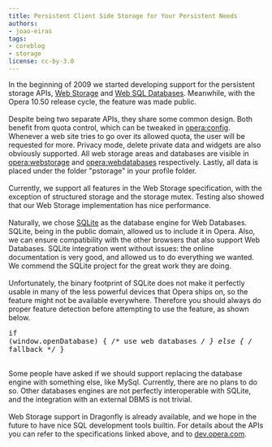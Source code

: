 ```yaml
---
title: Persistent Client Side Storage for Your Persistent Needs
authors:
- joao-eiras
tags:
- coreblog
- storage
license: cc-by-3.0
---
```

In the beginning of 2009 we started developing support for the persistent storage APIs, <a href="http://www.w3.org/TR/webstorage/" target="_blank">Web Storage</a> and <a href="http://www.w3.org/TR/webdatabase/" target="_blank">Web SQL Databases</a>. Meanwhile, with the Opera 10.50 release cycle, the feature was made public.<br/><br/>Despite being two separate APIs, they share some common design. Both benefit from quota control, which can be tweaked in <a href="opera:config#PersistentStorage" target="_blank">opera:config</a>. Whenever a web site tries to go over its allowed quota, the user will be requested for more. Privacy mode, delete private data and widgets are also obviously supported. All web storage areas and databases are visible in <a href="opera:webstorage" target="_blank">opera:webstorage</a> and <a href="opera:webdatabases" target="_blank">opera:webdatabases</a> respectively. Lastly, all data is placed under the folder &quot;pstorage&quot; in your profile folder.<br/><br/>Currently, we support all features in the Web Storage specification, with the exception of structured storage and the storage mutex. Testing also showed that our Web Storage implementation has nice performance.<br/><br/>Naturally, we chose <a href="http://www.sqlite.org/" target="_blank">SQLite</a> as the database engine for Web Databases. SQLite, being in the public domain, allowed us to include it in Opera. Also, we can ensure compatibility with the other browsers that also support Web Databases. SQLite integration went without issues: the online documentation is very good, and allowed us to do everything we wanted. We commend the SQLite project for the great work they are doing.<br/><br/>Unfortunately, the binary footprint of SQLite does not make it perfectly usable in many of the less powerful devices that Opera ships on, so the feature might not be available everywhere. Therefore you should always do proper feature detection before attempting to use the feature, as shown below.<pre>if (window.openDatabase)
{
	/* use web databases */
}
else
{
	/* fallback */
}</pre><br/>Some people have asked if we should support replacing the database engine with something else, like MySql. Currently, there are no plans to do so. Other databases engines are not perfectly interoperable with SQLite, and the integration with an external DBMS is not trivial.<br/><br/>Web Storage support in Dragonfly is already available, and we hope in the future to have nice SQL development tools builtin. For details about the APIs you can refer to the specifications linked above, and to <a href="https://dev.opera.com/" target="_blank">dev.opera.com</a>.<br/><br/>
